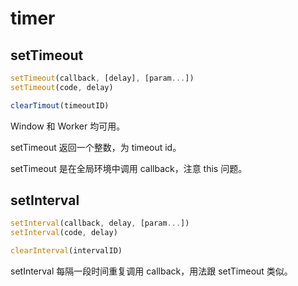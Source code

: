 # timer

## setTimeout

```js
setTimeout(callback, [delay], [param...])
setTimeout(code, delay)

clearTimout(timeoutID)
```

Window 和 Worker 均可用。

setTimeout 返回一个整数，为 timeout id。

setTimeout 是在全局环境中调用 callback，注意 this 问题。

## setInterval

```js
setInterval(callback, delay, [param...])
setInterval(code, delay)

clearInterval(intervalID)
```

setInterval 每隔一段时间重复调用 callback，用法跟 setTimeout 类似。

